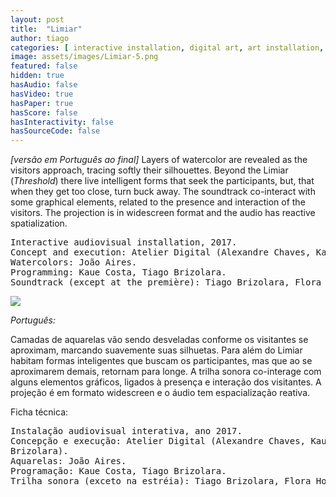 ```yaml
---
layout: post
title:  "Limiar"
author: tiago
categories: [ interactive installation, digital art, art installation, music composition, audio design, steering behaviours, agent intelligence, kinect, hci ]
image: assets/images/Limiar-5.png
featured: false
hidden: true
hasAudio: false
hasVideo: true
hasPaper: true
hasScore: false
hasInteractivity: false
hasSourceCode: false
---
```


*[versão em Português ao final]*
Layers of watercolor are revealed as the visitors approach, tracing softly their silhouettes. Beyond the Limiar (*Threshold*) there live intelligent forms that seek the participants, but, that when they get too close, turn buck away. The soundtrack co-interact with some graphical elements, related to the presence and interaction of the visitors. The projection is in widescreen format and the audio has reactive spatialization.

<pre>
Interactive audiovisual installation, 2017.
Concept and execution: Atelier Digital (Alexandre Chaves, Kaue Costa, João Aires, Tiago Brizolara).
Watercolors: João Aires.
Programming: Kaue Costa, Tiago Brizolara.
Soundtrack (except at the première): Tiago Brizolara, Flora Holderbaum.
</pre>

<img src="assets/images/Limiar-3.png">

*Português:*

Camadas de aquarelas vão sendo desveladas conforme os visitantes se aproximam, marcando
suavemente suas silhuetas. Para além do Limiar habitam formas inteligentes que buscam os
participantes, mas que ao se aproximarem demais, retornam para longe. A trilha sonora
co-interage com alguns elementos gráficos, ligados à presença e interação dos visitantes. A
projeção é em formato widescreen e o áudio tem espacialização reativa.

Ficha técnica:
<pre>
Instalação audiovisual interativa, ano 2017.
Concepção e execução: Atelier Digital (Alexandre Chaves, Kaue Costa, João Aires, Tiago
Brizolara).
Aquarelas: João Aires.
Programação: Kaue Costa, Tiago Brizolara.
Trilha sonora (exceto na estréia): Tiago Brizolara, Flora Holderbaum.
</pre>